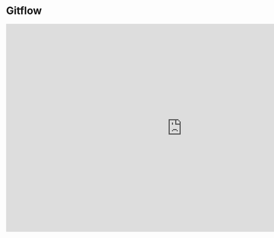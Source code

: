 # Gitflow

<iframe src="https://docs.google.com/presentation/d/1LvPzPq3xs38gBd6_dkxqzbmQKd9vzNBbb2D7FJsO67U/embed?start=false&loop=false&delayms=3000&slide=id.g35f391192_00"frameborder="0" width="960" height="569" allowfullscreen="true" mozallowfullscreen="true" webkitallowfullscreen="true"></iframe>
